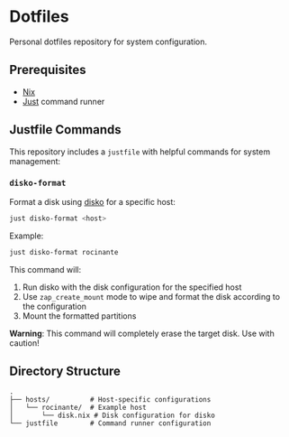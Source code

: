 # Dotfiles

Personal dotfiles repository for system configuration.

## Prerequisites

- [Nix](https://nixos.org/)
- [Just](https://github.com/casey/just) command runner

## Justfile Commands

This repository includes a `justfile` with helpful commands for system management:

### `disko-format`

Format a disk using [disko](https://github.com/nix-community/disko) for a specific host:

```bash
just disko-format <host>
```

Example:
```bash
just disko-format rocinante
```

This command will:
1. Run disko with the disk configuration for the specified host
2. Use `zap_create_mount` mode to wipe and format the disk according to the configuration
3. Mount the formatted partitions

**Warning**: This command will completely erase the target disk. Use with caution!

## Directory Structure

```
.
├── hosts/          # Host-specific configurations
│   └── rocinante/  # Example host
│       └── disk.nix # Disk configuration for disko
└── justfile        # Command runner configuration
```
